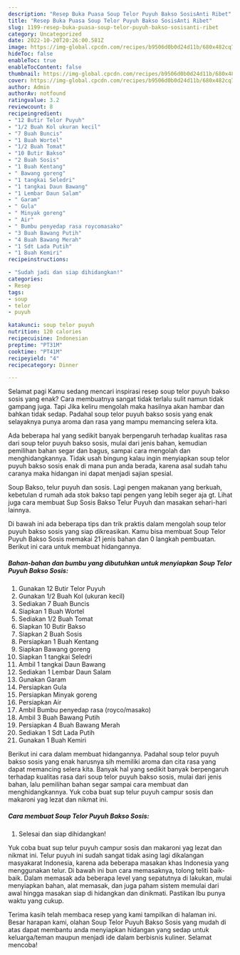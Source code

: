 ```yaml
---
description: "Resep Buka Puasa Soup Telor Puyuh Bakso SosisAnti Ribet"
title: "Resep Buka Puasa Soup Telor Puyuh Bakso SosisAnti Ribet"
slug: 1199-resep-buka-puasa-soup-telor-puyuh-bakso-sosisanti-ribet
category: Uncategorized
date: 2022-10-20T20:26:00.581Z
image: https://img-global.cpcdn.com/recipes/b9506d0b0d24d11b/680x482cq70/soup-telor-puyuh-bakso-sosis-foto-resep-utama.jpg
hideToc: false
enableToc: true
enableTocContent: false
thumbnail: https://img-global.cpcdn.com/recipes/b9506d0b0d24d11b/680x482cq70/soup-telor-puyuh-bakso-sosis-foto-resep-utama.jpg
cover: https://img-global.cpcdn.com/recipes/b9506d0b0d24d11b/680x482cq70/soup-telor-puyuh-bakso-sosis-foto-resep-utama.jpg
author: Admin
authorAv: notfound
ratingvalue: 3.2
reviewcount: 8
recipeingredient:
- "12 Butir Telor Puyuh"
- "1/2 Buah Kol ukuran kecil"
- "7 Buah Buncis"
- "1 Buah Wortel"
- "1/2 Buah Tomat"
- "10 Butir Bakso"
- "2 Buah Sosis"
- "1 Buah Kentang"
- " Bawang goreng"
- "1 tangkai Seledri"
- "1 tangkai Daun Bawang"
- "1 Lembar Daun Salam"
- " Garam"
- " Gula"
- " Minyak goreng"
- " Air"
- " Bumbu penyedap rasa roycomasako"
- "3 Buah Bawang Putih"
- "4 Buah Bawang Merah"
- "1 Sdt Lada Putih"
- "1 Buah Kemiri"
recipeinstructions:

- "Sudah jadi dan siap dihidangkan!"
categories:
- Resep
tags:
- soup
- telor
- puyuh

katakunci: soup telor puyuh 
nutrition: 120 calories
recipecuisine: Indonesian
preptime: "PT31M"
cooktime: "PT41M"
recipeyield: "4"
recipecategory: Dinner

---
```



Selamat pagi Kamu sedang mencari inspirasi resep soup telor puyuh bakso sosis yang enak? Cara membuatnya sangat tidak terlalu sulit namun tidak gampang juga. Tapi Jika keliru mengolah maka hasilnya akan hambar dan bahkan tidak sedap. Padahal soup telor puyuh bakso sosis yang enak selayaknya punya aroma dan rasa yang mampu memancing selera kita.


Ada beberapa hal yang sedikit banyak berpengaruh terhadap kualitas rasa dari soup telor puyuh bakso sosis, mulai dari jenis bahan, kemudian pemilihan bahan segar dan bagus, sampai cara mengolah dan menghidangkannya. Tidak usah bingung kalau ingin menyiapkan soup telor puyuh bakso sosis enak di mana pun anda berada, karena asal sudah tahu caranya maka hidangan ini dapat menjadi sajian spesial.

Soup Bakso, telur puyuh dan sosis. Lagi pengen makanan yang berkuah, kebetulan d rumah ada stok bakso tapi pengen yang lebih seger aja gt. Lihat juga cara membuat Sup Sosis Bakso Telur Puyuh dan masakan sehari-hari lainnya.


Di bawah ini ada beberapa tips dan trik praktis dalam mengolah soup telor puyuh bakso sosis yang siap dikreasikan. Kamu bisa membuat Soup Telor Puyuh Bakso Sosis memakai 21 jenis bahan dan 0 langkah pembuatan. Berikut ini cara untuk membuat hidangannya.

<!--inarticleads1-->

##### Bahan-bahan dan bumbu yang dibutuhkan untuk menyiapkan Soup Telor Puyuh Bakso Sosis:

1. Gunakan 12 Butir Telor Puyuh
1. Gunakan 1/2 Buah Kol (ukuran kecil)
1. Sediakan 7 Buah Buncis
1. Siapkan 1 Buah Wortel
1. Sediakan 1/2 Buah Tomat
1. Siapkan 10 Butir Bakso
1. Siapkan 2 Buah Sosis
1. Persiapkan 1 Buah Kentang
1. Siapkan  Bawang goreng
1. Siapkan 1 tangkai Seledri
1. Ambil 1 tangkai Daun Bawang
1. Sediakan 1 Lembar Daun Salam
1. Gunakan  Garam
1. Persiapkan  Gula
1. Persiapkan  Minyak goreng
1. Persiapkan  Air
1. Ambil  Bumbu penyedap rasa (royco/masako)
1. Ambil 3 Buah Bawang Putih
1. Persiapkan 4 Buah Bawang Merah
1. Sediakan 1 Sdt Lada Putih
1. Gunakan 1 Buah Kemiri


Berikut ini cara dalam membuat hidangannya. Padahal soup telor puyuh bakso sosis yang enak harusnya sih memiliki aroma dan cita rasa yang dapat memancing selera kita. Banyak hal yang sedikit banyak berpengaruh terhadap kualitas rasa dari soup telor puyuh bakso sosis, mulai dari jenis bahan, lalu pemilihan bahan segar sampai cara membuat dan menghidangkannya. Yuk coba buat sup telur puyuh campur sosis dan makaroni yag lezat dan nikmat ini. 

<!--inarticleads2-->

##### Cara membuat Soup Telor Puyuh Bakso Sosis:


1. Selesai dan siap dihidangkan!

Yuk coba buat sup telur puyuh campur sosis dan makaroni yag lezat dan nikmat ini. Telur puyuh ini sudah sangat tidak asing lagi dikalangan masyakarat Indonesia, karena ada beberapa masakan khas Indonesia yang menggunakan telur. Di bawah ini bun cara memasaknya, tolong teliti baik-baik. Dalam memasak ada beberapa level yang sepatutnya di lakukan, mulai menyiapkan bahan, alat memasak, dan juga paham sistem memulai dari awal hingga masakan siap di hidangkan dan dinikmati. Pastikan Ibu punya waktu yang cukup. 

Terima kasih telah membaca resep yang kami tampilkan di halaman ini. Besar harapan kami, olahan Soup Telor Puyuh Bakso Sosis yang mudah di atas dapat membantu anda menyiapkan hidangan yang sedap untuk keluarga/teman maupun menjadi ide dalam berbisnis kuliner. Selamat mencoba!
